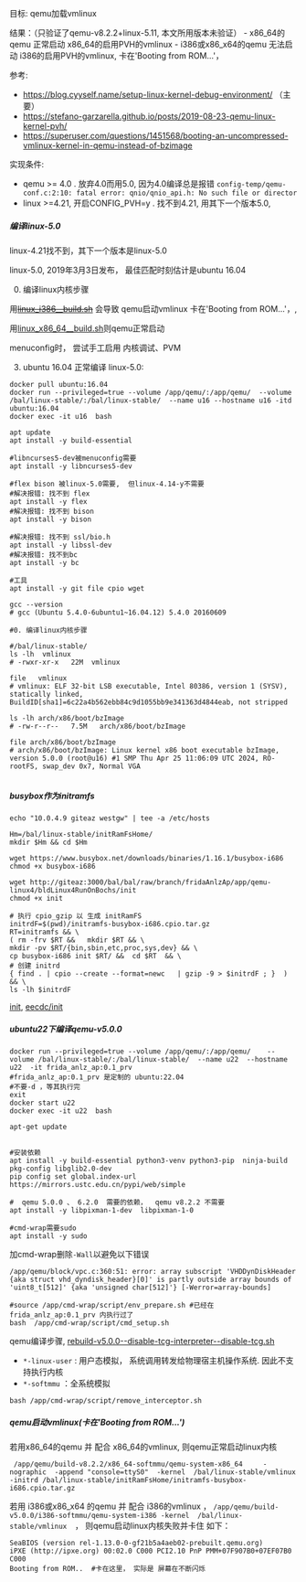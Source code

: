 目标: qemu加载vmlinux

结果：（只验证了qemu-v8.2.2+linux-5.11, 本文所用版本未验证）
    - x86_64的qemu 正常启动 x86_64的启用PVH的vmlinux 
    - i386或x86_x64的qemu 无法启动 i386的启用PVH的vmlinux,  卡在'Booting from ROM...'， 




参考:  
- https://blog.cyyself.name/setup-linux-kernel-debug-environment/  （主要）
- https://stefano-garzarella.github.io/posts/2019-08-23-qemu-linux-kernel-pvh/
- https://superuser.com/questions/1451568/booting-an-uncompressed-vmlinux-kernel-in-qemu-instead-of-bzimage

实现条件: 
- qemu >= 4.0 . 放弃4.0而用5.0, 因为4.0编译总是报错 ```config-temp/qemu-conf.c:2:10: fatal error: qnio/qnio_api.h: No such file or director```
- linux >=4.21, 开启CONFIG_PVH=y  . 找不到4.21, 用其下一个版本5.0,  

##### 编译linux-5.0
linux-4.21找不到，其下一个版本是linux-5.0   

linux-5.0, 2019年3月3日发布， 最佳匹配时刻估计是ubuntu 16.04



0. 编译linux内核步骤


用[~~linux_i386__build.sh~~](http://giteaz:3000/frida_analyze_app_src/app_bld/src/branch/main/qemu-linux5/linux_i386__build.sh) 会导致 qemu启动vmlinux 卡在'Booting from ROM...'，,

用[linux_x86_64__build.sh](http://giteaz:3000/frida_analyze_app_src/app_bld/src/branch/main/qemu-linux5/linux_x86_64__build.sh)则qemu正常启动


menuconfig时， 尝试手工启用 内核调试、PVM




3. ubuntu 16.04 正常编译 linux-5.0:
```shell
docker pull ubuntu:16.04
docker run --privileged=true --volume /app/qemu/:/app/qemu/  --volume /bal/linux-stable/:/bal/linux-stable/  --name u16 --hostname u16 -itd ubuntu:16.04
docker exec -it u16  bash

```

```shell
apt update
apt install -y build-essential  

#libncurses5-dev被menuconfig需要
apt install -y libncurses5-dev

#flex bison 被linux-5.0需要,  但linux-4.14-y不需要
#解决报错: 找不到 flex
apt install -y flex
#解决报错: 找不到 bison
apt install -y bison

#解决报错: 找不到 ssl/bio.h
apt install -y libssl-dev
#解决报错: 找不到bc
apt install -y bc

#工具
apt install -y git file cpio wget 

gcc --version
# gcc (Ubuntu 5.4.0-6ubuntu1~16.04.12) 5.4.0 20160609

#0. 编译linux内核步骤

#/bal/linux-stable/
ls -lh  vmlinux
# -rwxr-xr-x   22M  vmlinux

file   vmlinux
# vmlinux: ELF 32-bit LSB executable, Intel 80386, version 1 (SYSV), statically linked, BuildID[sha1]=6c22a4b562ebb84c9d1055bb9e341363d4844eab, not stripped

ls -lh arch/x86/boot/bzImage 
# -rw-r--r--   7.5M   arch/x86/boot/bzImage

file arch/x86/boot/bzImage 
# arch/x86/boot/bzImage: Linux kernel x86 boot executable bzImage, version 5.0.0 (root@u16) #1 SMP Thu Apr 25 11:06:09 UTC 2024, RO-rootFS, swap_dev 0x7, Normal VGA


```


##### busybox作为initramfs

```shell
echo "10.0.4.9 giteaz westgw" | tee -a /etc/hosts
```

```shell
Hm=/bal/linux-stable/initRamFsHome/
mkdir $Hm && cd $Hm

wget https://www.busybox.net/downloads/binaries/1.16.1/busybox-i686
chmod +x busybox-i686

wget http://giteaz:3000/bal/bal/raw/branch/fridaAnlzAp/app/qemu-linux4/bldLinux4RunOnBochs/init
chmod +x init

# 执行 cpio_gzip 以 生成 initRamFS
initrdF=$(pwd)/initramfs-busybox-i686.cpio.tar.gz
RT=initramfs && \
( rm -frv $RT &&   mkdir $RT && \
mkdir -pv $RT/{bin,sbin,etc,proc,sys,dev} && \
cp busybox-i686 init $RT/ &&  cd $RT  && \
# 创建 initrd
{ find . | cpio --create --format=newc   | gzip -9 > $initrdF ; }  ) && \
ls -lh $initrdF
```
[init](http://giteaz:3000/bal/bal/src/branch/fridaAnlzAp/app/qemu-linux4/bldLinux4RunOnBochs/init),
[eecdc/init](http://giteaz:3000/bal/bal/src/commit/eecdce9efdc46a630119831bec2abbb0263ffe16/bldLinux4RunOnBochs/init)




##### ubuntu22下编译qemu-v5.0.0
```shell
docker run --privileged=true --volume /app/qemu/:/app/qemu/    --volume /bal/linux-stable/:/bal/linux-stable/  --name u22  --hostname u22  -it frida_anlz_ap:0.1_prv
#frida_anlz_ap:0.1_prv 是定制的 ubuntu:22.04
#不要-d ，等其执行完
exit
docker start u22
docker exec -it u22  bash

```

```shell
apt-get update 


#安装依赖
apt install -y build-essential python3-venv python3-pip  ninja-build pkg-config libglib2.0-dev
pip config set global.index-url https://mirrors.ustc.edu.cn/pypi/web/simple

#  qemu 5.0.0 、 6.2.0  需要的依赖，  qemu v8.2.2 不需要
apt install -y libpixman-1-dev  libpixman-1-0  

#cmd-wrap需要sudo
apt install -y sudo 

```

加cmd-wrap删除```-Wall```以避免以下错误
```
/app/qemu/block/vpc.c:360:51: error: array subscript 'VHDDynDiskHeader {aka struct vhd_dyndisk_header}[0]' is partly outside array bounds of 'uint8_t[512]' {aka 'unsigned char[512]'} [-Werror=array-bounds]
```

```shell
#source /app/cmd-wrap/script/env_prepare.sh #已经在frida_anlz_ap:0.1_prv 内执行过了
bash  /app/cmd-wrap/script/cmd_setup.sh
```

qemu编译步骤, [rebuild-v5.0.0--disable-tcg-interpreter--disable-tcg.sh](http://giteaz:3000/frida_analyze_app_src/app_bld/src/branch/main/qemu/script/rebuild-v5.0.0--disable-tcg-interpreter--disable-tcg.sh)

- ```*-linux-user``` : 用户态模拟，  系统调用转发给物理宿主机操作系统. 因此不支持执行内核
- ```*-softmmu```    ：全系统模拟 



```shell
bash /app/cmd-wrap/script/remove_interceptor.sh
```





##### qemu启动vmlinux(卡在'Booting from ROM...')

若用x86_64的qemu 并 配合 x86_64的vmlinux, 则qemu正常启动linux内核
```shell
 /app/qemu/build-v8.2.2/x86_64-softmmu/qemu-system-x86_64     -nographic  -append "console=ttyS0"  -kernel  /bal/linux-stable/vmlinux     -initrd /bal/linux-stable/initRamFsHome/initramfs-busybox-i686.cpio.tar.gz

```

若用 i386或x86_x64 的qemu 并 配合 i386的vmlinux ，  ```/app/qemu/build-v5.0.0/i386-softmmu/qemu-system-i386 -kernel  /bal/linux-stable/vmlinux  ```， 则qemu启动linux内核失败并卡住 如下：
```
SeaBIOS (version rel-1.13.0-0-gf21b5a4aeb02-prebuilt.qemu.org)
iPXE (http://ipxe.org) 00:02.0 C000 PCI2.10 PnP PMM+07F907B0+07EF07B0 C000
Booting from ROM..  #卡在这里， 实际是 屏幕在不断闪烁
```



